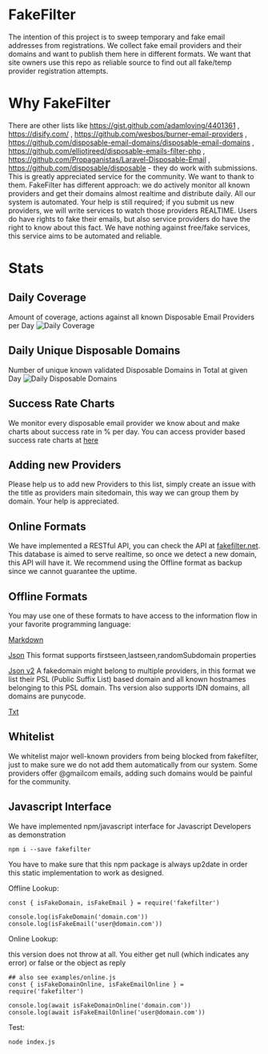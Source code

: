# FakeFilter
The intention of this project is to sweep temporary and fake email addresses from registrations. We collect fake email providers and their domains and want to publish them here in different formats. We want that site owners use this repo as reliable source to find out all fake/temp provider registration attempts.

# Why FakeFilter
There are other lists like https://gist.github.com/adamloving/4401361 , https://disify.com/ , https://github.com/wesbos/burner-email-providers , https://github.com/disposable-email-domains/disposable-email-domains , https://github.com/elliotjreed/disposable-emails-filter-php , https://github.com/Propaganistas/Laravel-Disposable-Email , https://github.com/disposable/disposable  - they do work with submissions. This is greatly appreciated service for the community. We want to thank to them. FakeFilter has different approach: we do actively monitor all known providers and get their domains almost realtime and distribute daily. All our system is automated. Your help is still required; if you submit us new providers, we will write services to watch those providers REALTIME. Users do have rights to fake their emails, but also service providers do have the right to know about this fact. We have nothing against free/fake services, this service aims to be automated and reliable.

# Stats
## Daily Coverage
Amount of coverage, actions against all known Disposable Email Providers per Day
![Daily Coverage](https://fakefilter.net/public/img/dynamic/chart1.png)

## Daily Unique Disposable Domains
Number of unique known validated Disposable Domains in Total at given Day
![Daily Disposable Domains](https://fakefilter.net/public/img/dynamic/chart2.png)


## Success Rate Charts
We monitor every disposable email provider we know about and make charts about success rate in % per day. You can access provider based success rate charts at [here](CHARTS.md)

## Adding new Providers
Please help us to add new Providers to this list, simply create an issue with the title as providers main sitedomain, this way we can group them by domain. Your help is appreciated.

## Online Formats
We have implemented a RESTful API, you can check the API at [fakefilter.net](https://fakefilter.net/static/docs/restful/). This database is aimed to serve realtime, so once we detect a new domain, this API will have it. We recommend using the Offline format as backup since we cannot guarantee the uptime.

## Offline Formats
You may use one of these formats to have access to the information flow in your favorite programming language:

[Markdown](markdown/README.md)

[Json](json/data.json)
This format supports firstseen,lastseen,randomSubdomain properties

[Json v2](json/data_version2.json)
A fakedomain might belong to multiple providers, in this format we list their PSL (Public Suffix List) based domain and all known hostnames belonging to this PSL domain. Ths version also supports IDN domains, all domains are punycode.


[Txt](txt/data.txt)

## Whitelist
We whitelist major well-known providers from being blocked from fakefilter, just to make sure we do not add them automatically from our system. Some providers offer @gmail<dot>com emails, adding such domains would be painful for the community.

## Javascript Interface
We have implemented npm/javascript interface for Javascript Developers as demonstration

`npm i --save fakefilter`

You have to make sure that this npm package is always up2date in order this static implementation to work as designed.

Offline Lookup:
```
const { isFakeDomain, isFakeEmail } = require('fakefilter')

console.log(isFakeDomain('domain.com'))
console.log(isFakeEmail('user@domain.com'))
```


Online Lookup:

this version does not throw at all. You either get null (which indicates any error) or false or the object as reply
```
## also see examples/online.js
const { isFakeDomainOnline, isFakeEmailOnline } = require('fakefilter')

console.log(await isFakeDomainOnline('domain.com'))
console.log(await isFakeEmailOnline('user@domain.com'))

```


Test:
```
node index.js
```
